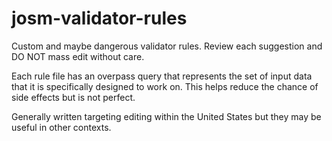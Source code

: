 # josm-validator-rules
Custom and maybe dangerous validator rules. Review each suggestion and DO NOT mass edit without care.

Each rule file has an overpass query that represents the set of input data that it is specifically designed to work on. This helps reduce the chance of side effects but is not perfect.

Generally written targeting editing within the United States but they may be useful in other contexts.
